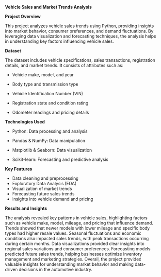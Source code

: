 **Vehicle Sales and Market Trends Analysis**

**Project Overview**

This project analyzes vehicle sales trends using Python, providing insights into market behavior, consumer preferences, and demand fluctuations. By leveraging data visualization and forecasting techniques, the analysis helps in understanding key factors influencing vehicle sales.

**Dataset**

The dataset includes vehicle specifications, sales transactions, registration details, and market trends. It consists of attributes such as:

- Vehicle make, model, and year

- Body type and transmission type

- Vehicle Identification Number (VIN)

- Registration state and condition rating

- Odometer readings and pricing details

**Technologies Used**

- Python: Data processing and analysis

- Pandas & NumPy: Data manipulation

- Matplotlib & Seaborn: Data visualization

- Scikit-learn: Forecasting and predictive analysis

**Key Features**

- Data cleaning and preprocessing
- Exploratory Data Analysis (EDA)
- Visualization of market trends
- Forecasting future sales trends
- Insights into vehicle demand and pricing

**Results and Insights**

The analysis revealed key patterns in vehicle sales, highlighting factors such as vehicle make, model, mileage, and pricing that influence demand. Trends showed that newer models with lower mileage and specific body types had higher resale values. Seasonal fluctuations and economic conditions also impacted sales trends, with peak transactions occurring during certain months. Data visualizations provided clear insights into regional sales variations and consumer preferences. Forecasting models predicted future sales trends, helping businesses optimize inventory management and marketing strategies. Overall, the project provided valuable insights for understanding market behavior and making data-driven decisions in the automotive industry.
